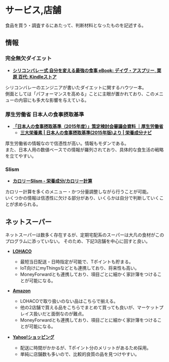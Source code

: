 サービス,店舗
====

食品を買う・調査するにあたって、判断材料となったものを記述する。

情報
----

### 完全無欠ダイエット

- [**シリコンバレー式 自分を変える最強の食事 eBook: デイヴ・アスプリー, 栗原 百代: Kindleストア**](https://www.amazon.co.jp/ebook/dp/B015S5545W/)

シリコンバレーのエンジニアが書いたダイエットに関するハウツー本。  
側面としては「パフォーマンスを高める」ことに主眼が置かれており、このメニューの内容にも多大な影響を与えている。

### 厚生労働省 日本人の食事摂取基準

- [**「日本人の食事摂取基準（2015年度）」策定検討会審議会資料 ｜厚生労働省**](http://www.mhlw.go.jp/stf/shingi/0000041824.html)
  - [**三大栄養素 | 日本人の食事摂取基準(2015年版)より | 栄養成分ナビ**](http://www.glico.co.jp/navi/e07.html)

厚生労働省の情報なので信憑性が高い。情報もモダンである。  
また、日本人用の数値ベースでの情報が羅列されており、具体的な食生活の戦略を立てやすい。

### Slism
- [**カロリーSlism - 栄養成分/カロリー計算**](http://calorie.slism.jp/)

カロリー計算を多くのメニュー・かつ分量調整しながら行うことが可能。  
いくつかの情報は信憑性に欠ける部分があり、いくらかは自分で判断していくことが求められる。


ネットスーパー
----

ネットスーパーは数多く存在するが、定期宅配系のスーパーは大凡の食材がこのプログラムに添っていない。
そのため、下記3店舗を中心に回すと良い。

- [**LOHACO**](https://lohaco.jp/)
  - 最短当日配送・日時指定が可能で、Tポイントも貯まる。
  - IoT向けにmyThingsなどとも連携しており、将来性も高い。
  - MoneyForwardとも連携しており、項目ごとに細かく家計簿をつけることが可能になる。

- [**Amazon**](https://www.amazon.co.jp/)
  - LOHACOで取り扱いのない品はこちらで揃える。
  - 他の2店舗で買える品をこちらでまとめて買っても良いが、マーケットプレイス扱いだと面倒なのが難点。
  - MoneyForwardとも連携しており、項目ごとに細かく家計簿をつけることが可能になる。

- [**Yahoo!ショッピング**](http://shopping.yahoo.co.jp/)
  - 配送に時間がかかるが、Tポイント分のメリットがあるため採用。
  - 単純に店舗数も多いので、比較的良質の品を見つけやすい。

